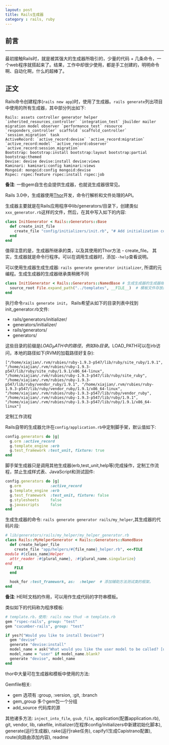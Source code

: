 ```yaml
---
layout: post
title: Rails生成器
category : rails, ruby 
---
```


## 前言
----

最初接触Rails时，就是被其强大的生成器所吸引的，少量的代码 + 几条命令，一个web程序就搭起来了。结果，工作中却很少使用，都是手工创建的，明明命令啊、自动化啊，什么的超棒了。

## 正文

Rails命令创建程序(`rails new app`)时，使用了生成器。`rails generate`列出项目中使用的所有生成器，其中部分列出如下: 

    Rails: assets controller generator helper `inherited_resources_controller` `integration_test` jbuilder mailer migration model observer `performance_test` resource `responders_controller` scaffold `scaffold_controller` `session_migration` task
    ActiveRecord: `active_record:devise` `active_record:migration` `active_record:model` `active_record:observer` `active_record:session_migration` 
    Bootstrap: bootstrap:install bootstrap:layout bootstrap:partial bootstrap:themed 
    Devise: devise devise:install devise:views
    Kaminari: kaminari:config kaminari:views
    Mongoid: mongoid:config mongoid:devise
    Rspec: rspec:feature rspec:install rspec:job

**备注**: 一些gem自生也会提供生成器，也就说生成器很常见。

Rails 3.0中，生成器使用[Thor](https://github.com/erikhuda/thor)开发，命令行解析和文件处理的API。

生成器主要就是在Rails应用程序中lib/generators/目录下，创建类似`xxx_generator.rb`这样的文件，然后，在其中写入如下的内容: 

```ruby
class InitGenerator < Rails::Generators::Base 
  def create_init_file
    create_file "config/initializers/init.rb", "# Add initialization content here"
  end
end
```

值得注意的是，生成器所继承的类，以及其使用的Thor方法 - create_file。 其实，生成器就是命令行程序。可以在调用生成器时，添加`--help`查看说明。

可以使用生成器生成生成器: `rails generate generator initializer`, 所谓的元编程。生成生成器的生成器继承类稍微不同

```ruby
class Init1Generator < Rails::Generators::NamedBase # 生成生成器的生成器继承的类
  source_root File.expand_path("../templates", __FILE__)  # 模板文件存放的是生成器使用的模板
end
```

执行命令`rails generate init`， Rails希望从如下的目录列表中找到init_generator.rb文件: 

* rails/generators/initializer/
* generators/initializer/
* rails/generators/
* generators/

这些目录的前缀是$LOAD_PATH中的路径，例如lib目录。$LOAD_PATH可以在irb访问，本地的路径如下(RVM的加载路径好复杂): 

    ["/home/xiajian/.rvm/rubies/ruby-1.9.3-p547/lib/ruby/site_ruby/1.9.1", "/home/xiajian/.rvm/rubies/ruby-1.9.3-p547/lib/ruby/site_ruby/1.9.1/x86_64-linux", "/home/xiajian/.rvm/rubies/ruby-1.9.3-p547/lib/ruby/site_ruby", "/home/xiajian/.rvm/rubies/ruby-1.9.3-p547/lib/ruby/vendor_ruby/1.9.1", "/home/xiajian/.rvm/rubies/ruby-1.9.3-p547/lib/ruby/vendor_ruby/1.9.1/x86_64-linux", "/home/xiajian/.rvm/rubies/ruby-1.9.3-p547/lib/ruby/vendor_ruby", "/home/xiajian/.rvm/rubies/ruby-1.9.3-p547/lib/ruby/1.9.1", "/home/xiajian/.rvm/rubies/ruby-1.9.3-p547/lib/ruby/1.9.1/x86_64-linux"]

定制工作流程

Rails自带的生成器允许在`config/application.rb`中定制脚手架，默认值如下: 

```ruby
config.generators do |g|
  g.orm :active_record
  g.template_engine :erb
  g.test_framework :test_unit, fixture: true
end
```

脚手架生成器只是调用其他生成器(erb,test_unit,help等)完成操作，定制工作流程，禁止生成样式表、JavaScript和测试固件: 

```ruby
config.generators do |g| 
  g.orm             :active_record
  g.template_engine :erb
  g.test_framework  :test_unit, fixture: false
  g.stylesheets     false
  g.javascripts     false
end
```

生成生成器的命令: `rails generate generator rails/my_helper`,其生成器的代码片段: 

```ruby
# lib/generators/rails/my_helper/my_helper_generator.rb 
class Rails::MyHelperGenerator < Rails::Generators::NamedBase
  def create_helper_file
    create_file "app/helpers/#{file_name}_helper.rb", <<-FILE
module #{class_name}Helper
  attr_reader :#{plural_name}, :#{plural_name.singularize}
end
    FILE
  end

  hook_for :test_framework, as:  :helper  # 添加辅助方法测试类的框架。
end
```

**备注**: HERE文档的作用，可以用作生成代码的字符串模板。

类似如下的代码称为程序模板: 

```ruby
# template.rb，使用: rails new thud -m template.rb
gem "rspec-rails", group: "test"
gem "cucumber-rails", group: "test"

if yes?("Would you like to install Devise?")
  gem "devise"
  generate "devise:install"
  model_name = ask("What would you like the user model to be called? [user]")
  model_name = "user" if model_name.blank?
  generate "devise", model_name
end
```

thor中大量可在生成器和模板中使用的方法: 

Gemfile相关: 

* gem  选项有 :group, :version, :git, :branch
* gem_group  多个gem包一个分组
* add_source 代码库的源

其他诸多方法: `inject_into_file`, `gsub_file`,  application(配置application.rb), git, vendor, lib, rakefile, initializer(在程序config/initializers中新建初始化脚本), generate(运行生成器), rake(运行rake任务), capify!(生成Capistrano配置), route(向路由添加内容), readme

